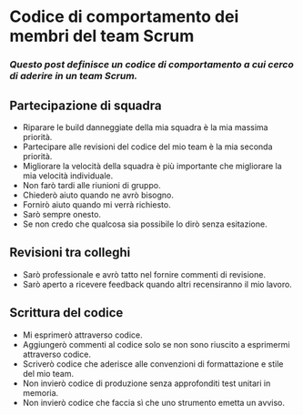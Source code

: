 # **Codice di comportamento dei membri del team Scrum**

### _Questo post definisce un codice di comportamento a cui cerco di aderire in un team Scrum._

## Partecipazione di squadra

* Riparare le build danneggiate della mia squadra è la mia massima priorità.
* Partecipare alle revisioni del codice del mio team è la mia seconda priorità.
* Migliorare la velocità della squadra è più importante che migliorare la mia velocità individuale.
* Non farò tardi alle riunioni di gruppo.
* Chiederò aiuto quando ne avrò bisogno.
* Fornirò aiuto quando mi verrà richiesto.
* Sarò sempre onesto.
* Se non credo che qualcosa sia possibile lo dirò senza esitazione.

## Revisioni tra colleghi

* Sarò professionale e avrò tatto nel fornire commenti di revisione.
* Sarò aperto a ricevere feedback quando altri recensiranno il mio lavoro.

## Scrittura del codice

* Mi esprimerò attraverso codice.
* Aggiungerò commenti al codice solo se non sono riuscito a esprimermi attraverso codice.
* Scriverò codice che aderisce alle convenzioni di formattazione e stile del mio team.
* Non invierò codice di produzione senza approfonditi test unitari in memoria.
* Non invierò codice che faccia sì che uno strumento emetta un avviso.